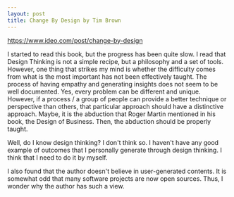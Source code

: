 ```yaml
---
layout: post
title: Change By Design by Tim Brown
---
```


https://www.ideo.com/post/change-by-design

I started to read this book, but the progress has been quite slow. I read that Design Thinking is not a simple recipe, but a philosophy and a set of tools. However, one thing that strikes my mind is whether the difficulty comes from what is the most important has not been effectively taught. The process of having empathy and generating insights does not seem to be well documented. Yes, every problem can be different and unique. However, if a process / a group of people can provide a better technique or perspective than others, that particular approach should have a distinctive approach. Maybe, it is the abduction that Roger Martin mentioned in his book, the Design of Business. Then, the abduction should be properly taught.

Well, do I know design thinking? I don't think so. I haven't have any good example of outcomes that I personally generate through design thinking. I think that I need to do it by myself.

I also found that the author doesn't believe in user-generated contents. It is somewhat odd that many software projects are now open sources. Thus, I wonder why the author has such a view.